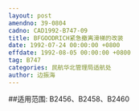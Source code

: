 ```yaml
---
layout: post
amendno: 39-0804
cadno: CAD1992-B747-09
title: BFGOODRICH紧急撤离滑梯的改装
date: 1992-07-24 00:00:00 +0800
effdate: 1992-08-05 00:00:00 +0800
tag: B747
categories: 民航华北管理局适航处
author: 边振海
---
```


##适用范围:
B2456、B2458、B2460

